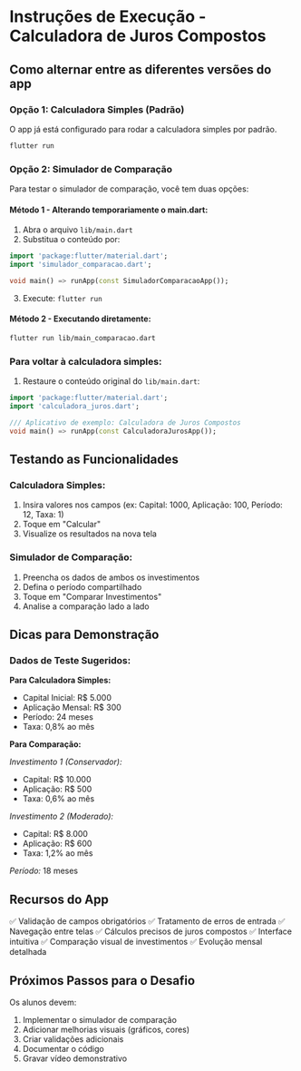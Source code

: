 # Instruções de Execução - Calculadora de Juros Compostos

## Como alternar entre as diferentes versões do app

### Opção 1: Calculadora Simples (Padrão)
O app já está configurado para rodar a calculadora simples por padrão.
```bash
flutter run
```

### Opção 2: Simulador de Comparação
Para testar o simulador de comparação, você tem duas opções:

#### Método 1 - Alterando temporariamente o main.dart:
1. Abra o arquivo `lib/main.dart`
2. Substitua o conteúdo por:
```dart
import 'package:flutter/material.dart';
import 'simulador_comparacao.dart';

void main() => runApp(const SimuladorComparacaoApp());
```
3. Execute: `flutter run`

#### Método 2 - Executando diretamente:
```bash
flutter run lib/main_comparacao.dart
```

### Para voltar à calculadora simples:
1. Restaure o conteúdo original do `lib/main.dart`:
```dart
import 'package:flutter/material.dart';
import 'calculadora_juros.dart';

/// Aplicativo de exemplo: Calculadora de Juros Compostos
void main() => runApp(const CalculadoraJurosApp());
```

## Testando as Funcionalidades

### Calculadora Simples:
1. Insira valores nos campos (ex: Capital: 1000, Aplicação: 100, Período: 12, Taxa: 1)
2. Toque em "Calcular"
3. Visualize os resultados na nova tela

### Simulador de Comparação:
1. Preencha os dados de ambos os investimentos
2. Defina o período compartilhado
3. Toque em "Comparar Investimentos" 
4. Analise a comparação lado a lado

## Dicas para Demonstração

### Dados de Teste Sugeridos:

**Para Calculadora Simples:**
- Capital Inicial: R$ 5.000
- Aplicação Mensal: R$ 300
- Período: 24 meses
- Taxa: 0,8% ao mês

**Para Comparação:**

*Investimento 1 (Conservador):*
- Capital: R$ 10.000
- Aplicação: R$ 500
- Taxa: 0,6% ao mês

*Investimento 2 (Moderado):*
- Capital: R$ 8.000
- Aplicação: R$ 600
- Taxa: 1,2% ao mês

*Período:* 18 meses

## Recursos do App

✅ Validação de campos obrigatórios
✅ Tratamento de erros de entrada
✅ Navegação entre telas
✅ Cálculos precisos de juros compostos
✅ Interface intuitiva
✅ Comparação visual de investimentos
✅ Evolução mensal detalhada

## Próximos Passos para o Desafio

Os alunos devem:
1. Implementar o simulador de comparação
2. Adicionar melhorias visuais (gráficos, cores)
3. Criar validações adicionais
4. Documentar o código
5. Gravar vídeo demonstrativo